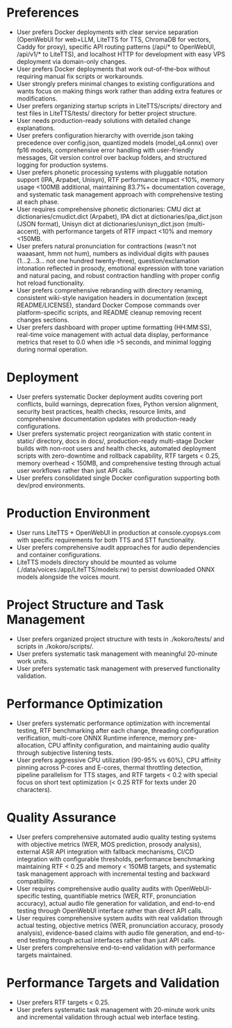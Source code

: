 # Preferences
- User prefers Docker deployments with clear service separation (OpenWebUI for web+LLM, LiteTTS for TTS, ChromaDB for vectors, Caddy for proxy), specific API routing patterns (/api/* to OpenWebUI, /api/v1/* to LiteTTS), and localhost HTTP for development with easy VPS deployment via domain-only changes.
- User prefers Docker deployments that work out-of-the-box without requiring manual fix scripts or workarounds.
- User strongly prefers minimal changes to existing configurations and wants focus on making things work rather than adding extra features or modifications.
- User prefers organizing startup scripts in LiteTTS/scripts/ directory and test files in LiteTTS/tests/ directory for better project structure.
- User needs production-ready solutions with detailed change explanations.
- User prefers configuration hierarchy with override.json taking precedence over config.json, quantized models (model_q4.onnx) over fp16 models, comprehensive error handling with user-friendly messages, Git version control over backup folders, and structured logging for production systems.
- User prefers phonetic processing systems with pluggable notation support (IPA, Arpabet, Unisyn), RTF performance impact <10%, memory usage <100MB additional, maintaining 83.7%+ documentation coverage, and systematic task management approach with comprehensive testing at each phase.
- User requires comprehensive phonetic dictionaries: CMU dict at dictionaries/cmudict.dict (Arpabet), IPA dict at dictionaries/ipa_dict.json (JSON format), Unisyn dict at dictionaries/unisyn_dict.json (multi-accent), with performance targets of RTF impact <10% and memory <150MB.
- User prefers natural pronunciation for contractions (wasn't not waaasant, hmm not hum), numbers as individual digits with pauses (1...2...3... not one hundred twenty-three), question/exclamation intonation reflected in prosody, emotional expression with tone variation and natural pacing, and robust contraction handling with proper config hot reload functionality.
- User prefers comprehensive rebranding with directory renaming, consistent wiki-style navigation headers in documentation (except README/LICENSE), standard Docker Compose commands over platform-specific scripts, and README cleanup removing recent changes sections.
- User prefers dashboard with proper uptime formatting (HH:MM:SS), real-time voice management with actual data display, performance metrics that reset to 0.0 when idle >5 seconds, and minimal logging during normal operation.

# Deployment
- User prefers systematic Docker deployment audits covering port conflicts, build warnings, deprecation fixes, Python version alignment, security best practices, health checks, resource limits, and comprehensive documentation updates with production-ready configurations.
- User prefers systematic project reorganization with static content in static/ directory, docs in docs/, production-ready multi-stage Docker builds with non-root users and health checks, automated deployment scripts with zero-downtime and rollback capability, RTF targets < 0.25, memory overhead < 150MB, and comprehensive testing through actual user workflows rather than just API calls.
- User prefers consolidated single Docker configuration supporting both dev/prod environments.

# Production Environment
- User runs LiteTTS + OpenWebUI in production at console.cyopsys.com with specific requirements for both TTS and STT functionality.
- User prefers comprehensive audit approaches for audio dependencies and container configurations.
- LiteTTS models directory should be mounted as volume (./data/voices:/app/LiteTTS/models:rw) to persist downloaded ONNX models alongside the voices mount.

# Project Structure and Task Management
- User prefers organized project structure with tests in ./kokoro/tests/ and scripts in ./kokoro/scripts/.
- User prefers systematic task management with meaningful 20-minute work units.
- User prefers systematic task management with preserved functionality validation.

# Performance Optimization
- User prefers systematic performance optimization with incremental testing, RTF benchmarking after each change, threading configuration verification, multi-core ONNX Runtime inference, memory pre-allocation, CPU affinity configuration, and maintaining audio quality through subjective listening tests.
- User prefers aggressive CPU utilization (90-95% vs 60%), CPU affinity pinning across P-cores and E-cores, thermal throttling detection, pipeline parallelism for TTS stages, and RTF targets < 0.2 with special focus on short text optimization (< 0.25 RTF for texts under 20 characters).

# Quality Assurance
- User prefers comprehensive automated audio quality testing systems with objective metrics (WER, MOS prediction, prosody analysis), external ASR API integration with fallback mechanisms, CI/CD integration with configurable thresholds, performance benchmarking maintaining RTF < 0.25 and memory < 150MB targets, and systematic task management approach with incremental testing and backward compatibility.
- User requires comprehensive audio quality audits with OpenWebUI-specific testing, quantifiable metrics (WER, RTF, pronunciation accuracy), actual audio file generation for validation, and end-to-end testing through OpenWebUI interface rather than direct API calls.
- User requires comprehensive system audits with real validation through actual testing, objective metrics (WER, pronunciation accuracy, prosody analysis), evidence-based claims with audio file generation, and end-to-end testing through actual interfaces rather than just API calls.
- User prefers comprehensive end-to-end validation with performance targets maintained.

# Performance Targets and Validation
- User prefers RTF targets < 0.25.
- User prefers systematic task management with 20-minute work units and incremental validation through actual web interface testing.
